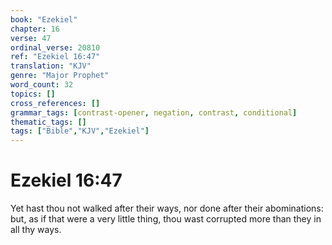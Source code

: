 ```yaml
---
book: "Ezekiel"
chapter: 16
verse: 47
ordinal_verse: 20810
ref: "Ezekiel 16:47"
translation: "KJV"
genre: "Major Prophet"
word_count: 32
topics: []
cross_references: []
grammar_tags: [contrast-opener, negation, contrast, conditional]
thematic_tags: []
tags: ["Bible","KJV","Ezekiel"]
---
```


# Ezekiel 16:47

Yet hast thou not walked after their ways, nor done after their abominations: but, as if that were a very little thing, thou wast corrupted more than they in all thy ways.
